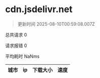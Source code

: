 
  # cdn.jsdelivr.net

  > 更新时间 2025-08-10T00:59:08.007Z
  
  总共请求 0

  请求报错 0

  平均耗时 NaNms

|城市|ip|下载大小|速度|
|-----|----------|---|---|

  